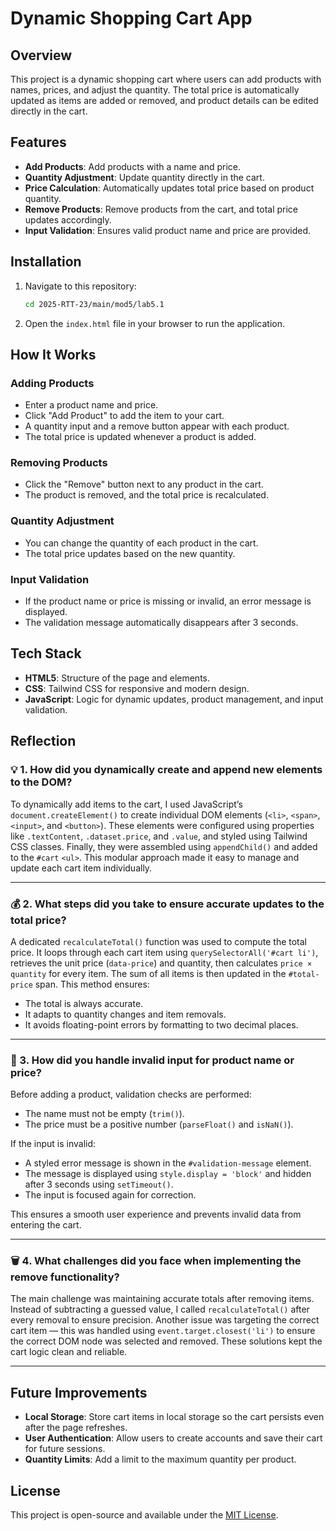 # Dynamic Shopping Cart App

## Overview

This project is a dynamic shopping cart where users can add products with names, prices, and adjust the quantity. The total price is automatically updated as items are added or removed, and product details can be edited directly in the cart.

## Features

- **Add Products**: Add products with a name and price.
- **Quantity Adjustment**: Update quantity directly in the cart.
- **Price Calculation**: Automatically updates total price based on product quantity.
- **Remove Products**: Remove products from the cart, and total price updates accordingly.
- **Input Validation**: Ensures valid product name and price are provided.

## Installation

1. Navigate to this repository:
   ```bash
   cd 2025-RTT-23/main/mod5/lab5.1
   ```
2. Open the `index.html` file in your browser to run the application.

## How It Works

### Adding Products

- Enter a product name and price.
- Click "Add Product" to add the item to your cart.
- A quantity input and a remove button appear with each product.
- The total price is updated whenever a product is added.

### Removing Products

- Click the "Remove" button next to any product in the cart.
- The product is removed, and the total price is recalculated.

### Quantity Adjustment

- You can change the quantity of each product in the cart.
- The total price updates based on the new quantity.

### Input Validation

- If the product name or price is missing or invalid, an error message is displayed.
- The validation message automatically disappears after 3 seconds.

## Tech Stack

- **HTML5**: Structure of the page and elements.
- **CSS**: Tailwind CSS for responsive and modern design.
- **JavaScript**: Logic for dynamic updates, product management, and input validation.

## Reflection

### 💡 1. How did you dynamically create and append new elements to the DOM?

To dynamically add items to the cart, I used JavaScript’s `document.createElement()` to create individual DOM elements (`<li>`, `<span>`, `<input>`, and `<button>`). These elements were configured using properties like `.textContent`, `.dataset.price`, and `.value`, and styled using Tailwind CSS classes. Finally, they were assembled using `appendChild()` and added to the `#cart` `<ul>`. This modular approach made it easy to manage and update each cart item individually.

---

### 💰 2. What steps did you take to ensure accurate updates to the total price?

A dedicated `recalculateTotal()` function was used to compute the total price. It loops through each cart item using `querySelectorAll('#cart li')`, retrieves the unit price (`data-price`) and quantity, then calculates `price × quantity` for every item. The sum of all items is then updated in the `#total-price` span. This method ensures:

- The total is always accurate.
- It adapts to quantity changes and item removals.
- It avoids floating-point errors by formatting to two decimal places.

---

### 🚫 3. How did you handle invalid input for product name or price?

Before adding a product, validation checks are performed:

- The name must not be empty (`trim()`).
- The price must be a positive number (`parseFloat()` and `isNaN()`).

If the input is invalid:

- A styled error message is shown in the `#validation-message` element.
- The message is displayed using `style.display = 'block'` and hidden after 3 seconds using `setTimeout()`.
- The input is focused again for correction.

This ensures a smooth user experience and prevents invalid data from entering the cart.

---

### 🗑️ 4. What challenges did you face when implementing the remove functionality?

The main challenge was maintaining accurate totals after removing items. Instead of subtracting a guessed value, I called `recalculateTotal()` after every removal to ensure precision. Another issue was targeting the correct cart item — this was handled using `event.target.closest('li')` to ensure the correct DOM node was selected and removed. These solutions kept the cart logic clean and reliable.

---

## Future Improvements

- **Local Storage**: Store cart items in local storage so the cart persists even after the page refreshes.
- **User Authentication**: Allow users to create accounts and save their cart for future sessions.
- **Quantity Limits**: Add a limit to the maximum quantity per product.

## License

This project is open-source and available under the [MIT License](LICENSE).
